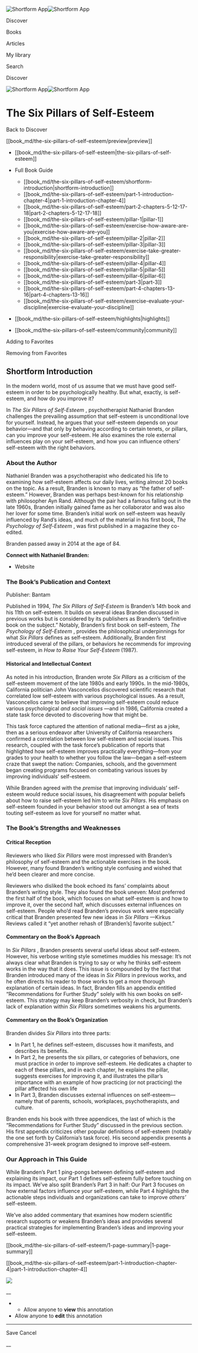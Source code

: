 ![Shortform App](/img/logo.36a2399e.svg)![Shortform App](/img/logo-dark.70c1b072.svg)

Discover

Books

Articles

My library

Search

Discover

![Shortform App](/img/logo.36a2399e.svg)![Shortform App](/img/logo-dark.70c1b072.svg)

# The Six Pillars of Self-Esteem

Back to Discover

[[book_md/the-six-pillars-of-self-esteem/preview|preview]]

  * [[book_md/the-six-pillars-of-self-esteem|the-six-pillars-of-self-esteem]]
  * Full Book Guide

    * [[book_md/the-six-pillars-of-self-esteem/shortform-introduction|shortform-introduction]]
    * [[book_md/the-six-pillars-of-self-esteem/part-1-introduction-chapter-4|part-1-introduction-chapter-4]]
    * [[book_md/the-six-pillars-of-self-esteem/part-2-chapters-5-12-17-18|part-2-chapters-5-12-17-18]]
    * [[book_md/the-six-pillars-of-self-esteem/pillar-1|pillar-1]]
    * [[book_md/the-six-pillars-of-self-esteem/exercise-how-aware-are-you|exercise-how-aware-are-you]]
    * [[book_md/the-six-pillars-of-self-esteem/pillar-2|pillar-2]]
    * [[book_md/the-six-pillars-of-self-esteem/pillar-3|pillar-3]]
    * [[book_md/the-six-pillars-of-self-esteem/exercise-take-greater-responsibility|exercise-take-greater-responsibility]]
    * [[book_md/the-six-pillars-of-self-esteem/pillar-4|pillar-4]]
    * [[book_md/the-six-pillars-of-self-esteem/pillar-5|pillar-5]]
    * [[book_md/the-six-pillars-of-self-esteem/pillar-6|pillar-6]]
    * [[book_md/the-six-pillars-of-self-esteem/part-3|part-3]]
    * [[book_md/the-six-pillars-of-self-esteem/part-4-chapters-13-16|part-4-chapters-13-16]]
    * [[book_md/the-six-pillars-of-self-esteem/exercise-evaluate-your-discipline|exercise-evaluate-your-discipline]]
  * [[book_md/the-six-pillars-of-self-esteem/highlights|highlights]]
  * [[book_md/the-six-pillars-of-self-esteem/community|community]]



Adding to Favorites 

Removing from Favorites 

## Shortform Introduction

In the modern world, most of us assume that we must have good self-esteem in order to be psychologically healthy. But what, exactly, is self-esteem, and how do you improve it?

In _The Six Pillars of Self-Esteem_ , psychotherapist Nathaniel Branden challenges the prevailing assumption that self-esteem is unconditional love for yourself. Instead, he argues that your self-esteem depends on your behavior—and that only by behaving according to certain tenets, or pillars, can you improve your self-esteem. He also examines the role external influences play on your self-esteem, and how you can influence others’ self-esteem with the right behaviors.

### About the Author

Nathaniel Branden was a psychotherapist who dedicated his life to examining how self-esteem affects our daily lives, writing almost 20 books on the topic. As a result, Branden is known to many as “the father of self-esteem.” However, Branden was perhaps best-known for his relationship with philosopher Ayn Rand. Although the pair had a famous falling out in the late 1960s, Branden initially gained fame as her collaborator and was also her lover for some time. Branden’s initial work on self-esteem was heavily influenced by Rand’s ideas, and much of the material in his first book, _The Psychology of Self-Esteem_ , was first published in a magazine they co-edited.

Branden passed away in 2014 at the age of 84.

**Connect with Nathaniel Branden:**

  * Website



### The Book’s Publication and Context

Publisher: Bantam

Published in 1994, _The Six Pillars of Self-Esteem_ is Branden’s 14th book and his 11th on self-esteem. It builds on several ideas Branden discussed in previous works but is considered by its publishers as Branden’s “definitive book on the subject.” Notably, Branden’s first book on self-esteem, _The Psychology of Self-Esteem_ , provides the philosophical underpinnings for what _Six Pillars_ defines as self-esteem. Additionally, Branden first introduced several of the pillars, or behaviors he recommends for improving self-esteem, in _How to Raise Your Self-Esteem_ (1987).

#### Historical and Intellectual Context

As noted in his introduction, Branden wrote _Six Pillars_ as a criticism of the self-esteem movement of the late 1980s and early 1990s. In the mid-1980s, California politician John Vasconcellos discovered scientific research that correlated low self-esteem with various psychological issues. As a result, Vasconcellos came to believe that improving self-esteem could reduce various psychological _and social issues_ —and in 1986, California created a state task force devoted to discovering how that might be.

This task force captured the attention of national media—first as a joke, then as a serious endeavor after University of California researchers confirmed a correlation between low self-esteem and social issues. This research, coupled with the task force’s publication of reports that highlighted how self-esteem improves practically everything—from your grades to your health to whether you follow the law—began a self-esteem craze that swept the nation: Companies, schools, and the government began creating programs focused on combating various issues by improving individuals’ self-esteem.

While Branden agreed with the _premise_ that improving individuals’ self-esteem would reduce social issues, his disagreement with popular beliefs about how to raise self-esteem led him to write _Six Pillars_. His emphasis on self-esteem founded in your behavior stood out amongst a sea of texts touting self-esteem as love for yourself no matter what.

### The Book’s Strengths and Weaknesses

#### Critical Reception

Reviewers who liked _Six Pillars_ were most impressed with Branden’s philosophy of self-esteem and the actionable exercises in the book. However, many found Branden’s writing style confusing and wished that he’d been clearer and more concise.

Reviewers who disliked the book echoed its fans’ complaints about Branden’s writing style. They also found the book uneven: Most preferred the first half of the book, which focuses on what self-esteem is and how to improve it, over the second half, which discusses external influences on self-esteem. People who’d read Branden’s previous work were especially critical that Branden presented few new ideas in _Six Pillars_ —Kirkus Reviews called it “yet another rehash of [Branden’s] favorite subject.”

#### Commentary on the Book’s Approach

In _Six Pillars_ , Branden presents several useful ideas about self-esteem. However, his verbose writing style sometimes muddies his message: It’s not always clear what Branden is trying to say or why he thinks self-esteem works in the way that it does. This issue is compounded by the fact that Branden introduced many of the ideas in _Six Pillars_ in previous works, and he often directs his reader to those works to get a more thorough explanation of certain ideas. In fact, Branden fills an appendix entitled “Recommendations for Further Study” solely with his own books on self-esteem. This strategy may keep Branden’s verbosity in check, but Branden’s lack of explanation within _Six Pillars_ sometimes weakens his arguments.

#### Commentary on the Book’s Organization

Branden divides _Six Pillars_ into three parts:

  * In Part 1, he defines self-esteem, discusses how it manifests, and describes its benefits.
  * In Part 2, he presents the six pillars, or categories of behaviors, one must practice in order to improve self-esteem. He dedicates a chapter to each of these pillars, and in each chapter, he explains the pillar, suggests exercises for improving it, and illustrates the pillar’s importance with an example of how practicing (or not practicing) the pillar affected his own life
  * In Part 3, Branden discusses external influences on self-esteem—namely that of parents, schools, workplaces, psychotherapists, and culture.



Branden ends his book with three appendices, the last of which is the “Recommendations for Further Study” discussed in the previous section. His first appendix criticizes other popular definitions of self-esteem (notably the one set forth by California’s task force). His second appendix presents a comprehensive 31-week program designed to improve self-esteem.

### Our Approach in This Guide

While Branden’s Part 1 ping-pongs between defining self-esteem and explaining its impact, our Part 1 defines self-esteem fully before touching on its impact. We’ve also split Branden’s Part 3 in half: Our Part 3 focuses on how external factors influence _your_ self-esteem, while Part 4 highlights the actionable steps individuals and organizations can take to improve _others’_ self-esteem.

We’ve also added commentary that examines how modern scientific research supports or weakens Branden’s ideas and provides several practical strategies for implementing Branden’s ideas and improving your self-esteem.

[[book_md/the-six-pillars-of-self-esteem/1-page-summary|1-page-summary]]

[[book_md/the-six-pillars-of-self-esteem/part-1-introduction-chapter-4|part-1-introduction-chapter-4]]

![](https://bat.bing.com/action/0?ti=56018282&Ver=2&mid=16be962d-7af6-4654-bd07-1c0cec8b277f&sid=1711133063fa11eebdec89a8b8ae3bbc&vid=171147a063fa11eea7440fcfeb230d96&vids=0&msclkid=N&pi=0&lg=en-US&sw=800&sh=600&sc=24&nwd=1&tl=Shortform%20%7C%20Book&p=https%3A%2F%2Fwww.shortform.com%2Fapp%2Fbook%2Fthe-six-pillars-of-self-esteem%2Fshortform-introduction&r=&lt=709&evt=pageLoad&sv=1&rn=647770)

__

  *   * Allow anyone to **view** this annotation
  * Allow anyone to **edit** this annotation



* * *

Save Cancel

__



